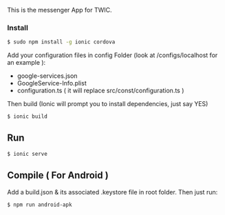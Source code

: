 This is the messenger App for TWIC.

### Install

```bash
$ sudo npm install -g ionic cordova
```

Add your configuration files in config Folder (look at /configs/localhost for an example ):
- google-services.json 
- GoogleService-Info.plist
- configuration.ts ( it will replace src/const/configuration.ts )

Then build (Ionic will prompt you to install dependencies, just say YES)

```bash
$ ionic build
```

## Run

```bash
$ ionic serve
```

## Compile ( For Android )

Add a build.json & its associated .keystore file in root folder.
Then just run: 

```bash
$ npm run android-apk
```